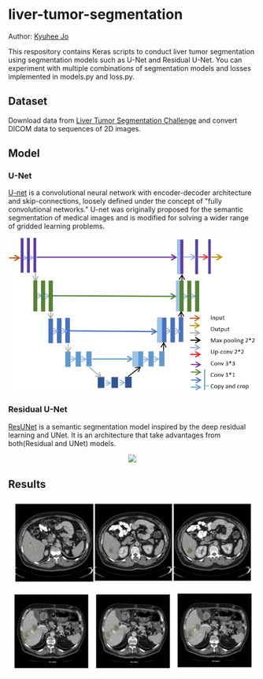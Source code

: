 # liver-tumor-segmentation
Author: [Kyuhee Jo](kjo3@jhu.edu)

This respository contains Keras scripts to conduct liver tumor segmentation using segmentation models such as U-Net and Residual U-Net.
You can experiment with multiple combinations of segmentation models and losses implemented in models.py and loss.py. 

## Dataset

Download data from [Liver Tumor Segmentation Challenge](https://competitions.codalab.org/competitions/17094) and convert DICOM data to sequences of 2D images. 

## Model


### U-Net

[U-net](https://lmb.informatik.uni-freiburg.de/people/ronneber/u-net/) is a convolutional neural network with encoder-decoder architecture and skip-connections, loosely defined under the concept of "fully convolutional networks." U-net was originally proposed for the semantic segmentation of medical images and is modified for solving a wider range of gridded learning problems.

![unet](info/unet.png)

### Residual U-Net


[ResUNet](https://arxiv.org/pdf/1711.10684.pdf) is a semantic segmentation model inspired by the deep residual learning and UNet. It is an architecture that take advantages from both(Residual and UNet) models.

<p align="center">
  <img src="https://github.com/nikhilroxtomar/Deep-Residual-Unet/blob/master/images/arch.png" width="600">
</p>



## Results

![example](info/example1.png)
![example](info/example2.png)

